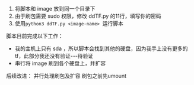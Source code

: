 1. 将脚本和 image 放到同一个目录下
2. 由于刷包需要 sudo 权限，修改 ddTF.py 的11行，填写你的密码
3. 使用`python3 ddTF.py <image-name> `运行脚本

脚本目前完成以下工作：
* 我的主机上只有 sda ，所以脚本会找到其他的硬盘，因为我手上没有更多的tf，此部分我还没有验证---待验证
* 串行将 image 刷到各个硬盘上，并扩容

后续改进：
并行处理刷包及扩容
刷包之前先umount
